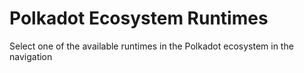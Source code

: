 # Polkadot Ecosystem Runtimes

Select one of the available runtimes in the Polkadot ecosystem in the navigation
